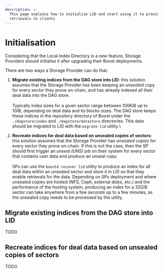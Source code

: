 ```yaml
---
description: >-
  This page explains how to initialise LID and start using it to provide
  retrievals to clients
---
```


# Initialisation

Considering that the Local Index Directory is a new feature, Storage Providers should initialise it after upgrading their Boost deployments.

There are two ways a Storage Provider can do that:

1. **Migrate existing indices from the DAG store into LID**: this solution assumes that the Storage Provider has been keeping an _unsealed_ copy for every sector they prove on-chain, and has already indexed all their deal data into the DAG store.\
   \
   Typically index sizes for a given sector range between 100KiB up to 1GiB, depending on deal data and its blocks sizes. The DAG store keeps these indices in the repository directory of Boost under the `./dagstore/index` and `./dagstore/datastore` directories. This data should be migrated to LID with the `migrate-lid` utility.\

2. **Recreate indices for deal data based on unsealed copies of sectors**: this solution assumes that the Storage Provider has _unsealed copies_ for every sector they prove on-chain. If this is not the case, then the SP should first trigger an _unseal (UNS)_ job on their system for every sector that contains user data and produce an unseal copy.\
   \
   SPs can use the `boostd recover lid` utility to produce an index for all deal data within an unsealed sector and store it in LID so that they enable retrievals for the data. Depending on SPs deployment and where unsealed copies are hosted (NFS, Ceph, external disks, etc.) and the performance of the hosting system, producing an index for a 32GiB sector can take anywhere from a few seconds up to a few minutes, as the unsealed copy needs to be processed by the utility.

## Migrate existing indices from the DAG store into LID

TODO

## Recreate indices for deal data based on unsealed copies of sectors

TODO
